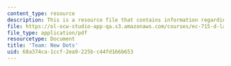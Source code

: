 ```yaml
---
content_type: resource
description: This is a resource file that contains information regarding new dots.
file: https://ol-ocw-studio-app-qa.s3.amazonaws.com/courses/ec-715-d-lab-disseminating-innovations-for-the-common-good-spring-2007/68a374ca1ccf2ea9225bc44fd166b653_MITEC_715S07_new_dots.pdf
file_type: application/pdf
resourcetype: Document
title: 'Team: New Dots'
uid: 68a374ca-1ccf-2ea9-225b-c44fd166b653
---
```

